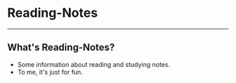 # **Reading-Notes** #
***


## **What's Reading-Notes?** ##
* Some information about reading and studying notes.
* To me, it's just for fun.
